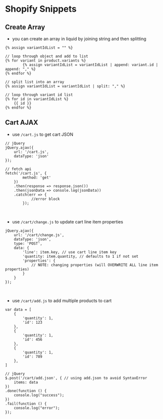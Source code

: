 # Shopify Snippets

## Create Array
- you can create an array in liquid by joining string and then splitting
```
{% assign variantIdList = "" %}

// loop through object and add to list
{% for variant in product.variants %}
		{% assign variantIdList = variantIdList | append: variant.id | append: "," %}
{% endfor %}

// split list into an array
{% assign variantIdList = variantIdList | split: "," %}

// loop through variant id list
{% for id in variantIdList %}
	{{ id }}
{% endfor %}
```

## Cart AJAX
- use `/cart.js` to get cart JSON
```
// jQuery
jQuery.ajax({
	url: '/cart.js',
	dataType: 'json'
});

// fetch api
fetch('/cart.js', {
        method: 'get'
    })
    .then(response => response.json())
    .then(jsonData => console.log(jsonData))
    .catch(err => {
            //error block
        });
```
<br>

- use `/cart/change.js` to update cart line item properties
```
jQuery.ajax({
	url: '/cart/change.js',
	dataType: 'json',
	type: 'POST',
	data: {
		'line': item.key, // use cart line item key
		'quantity: item.quantity, // defaults to 1 if not set
		'properties': {
			// NOTE: changing properties (will OVERWRITE ALL line item properties)
		}
	}
});
```
<br>

- use `/cart/add.js` to add multiple products to cart
```
var data = [
	{
		'quantity': 1,
		'id': 123
	},
	{
		'quantity': 1,
		'id': 456
	},
	{
		'quantity': 1,
		'id': 789
	},
]

// jQuery
$.post('/cart/add.json', { // using add.json to avoid SyntaxError
	items: data
})
.done(function () {
	console.log("success");
})
.fail(function () {
	console.log("error");
});
```
<br>
